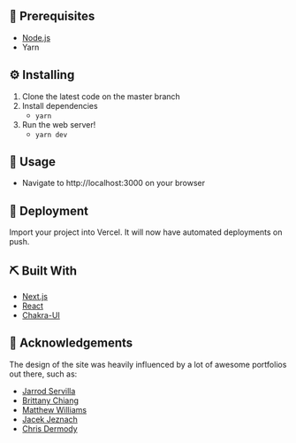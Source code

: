 ## 💼 Prerequisites

- [Node.js](https://nodejs.org/en/download/)
- Yarn

## ⚙️ Installing

1. Clone the latest code on the master branch
2. Install dependencies
   - `yarn`
3. Run the web server!
   - `yarn dev`

## 🎈 Usage

- Navigate to http://localhost:3000 on your browser

## 💫 Deployment

Import your project into Vercel. It will now have automated deployments on push.

## ⛏️ Built With

- [Next.js](https://nextjs.org/)
- [React](https://reactjs.org/)
- [Chakra-UI](https://chakra-ui.com/)

## 📗 Acknowledgements

The design of the site was heavily influenced by a lot of awesome portfolios out there, such as:

- <a href="https://github.com/jcserv/portfolio">Jarrod Servilla</a>
- <a href="https://brittanychiang.com/">Brittany Chiang</a>
- <a href="http://findmatthew.com/">Matthew Williams</a>
- <a href="https://jacekjeznach.com/">Jacek Jeznach</a>
- <a href="https://chippd.github.io/">Chris Dermody</a>
